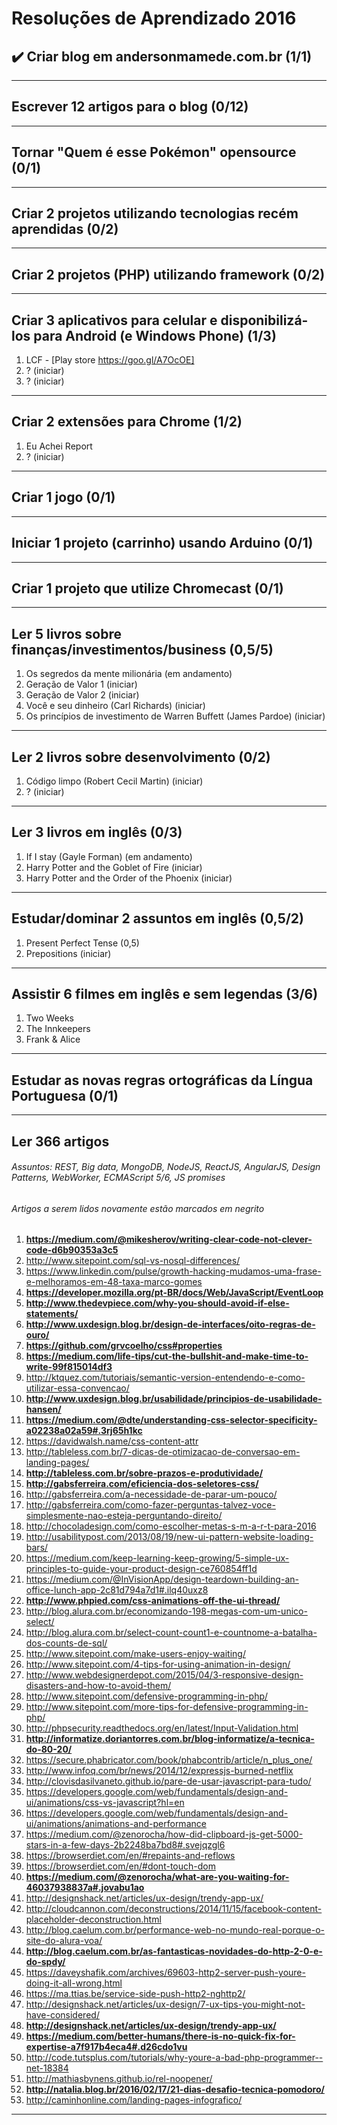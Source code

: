 # Resoluções de Aprendizado 2016


## :heavy_check_mark: Criar blog em andersonmamede.com.br (1/1)

-------------------


## Escrever 12 artigos para o blog (0/12)

-------------------


## Tornar "Quem é esse Pokémon" opensource (0/1)

-------------------


## Criar 2 projetos utilizando tecnologias recém aprendidas (0/2)

-------------------


## Criar 2 projetos (PHP) utilizando framework (0/2)

-------------------


## Criar 3 aplicativos para celular e disponibilizá-los para Android (e Windows Phone) (1/3)
1. LCF - [Play store https://goo.gl/A7OcOE]
2. ? (iniciar)
3. ? (iniciar)

-------------------


## Criar 2 extensões para Chrome (1/2)
1. Eu Achei Report
2. ? (iniciar)

-------------------


## Criar 1 jogo (0/1)

-------------------


## Iniciar 1 projeto (carrinho) usando Arduino (0/1)

-------------------


## Criar 1 projeto que utilize Chromecast (0/1)

-------------------


## Ler 5 livros sobre finanças/investimentos/business (0,5/5)
1. Os segredos da mente milionária (em andamento)
2. Geração de Valor 1 (iniciar)
3. Geração de Valor 2 (iniciar)
4. Você e seu dinheiro (Carl Richards) (iniciar)
5. Os princípios de investimento de Warren Buffett (James Pardoe) (iniciar)

-------------------


## Ler 2 livros sobre desenvolvimento (0/2)
1. Código limpo (Robert Cecil Martin) (iniciar)
2. ? (iniciar)

-------------------


## Ler 3 livros em inglês (0/3)
1. If I stay (Gayle Forman) (em andamento)
2. Harry Potter and the Goblet of Fire (iniciar)
3. Harry Potter and the Order of the Phoenix (iniciar)

-------------------


## Estudar/dominar 2 assuntos em inglês (0,5/2)
1. Present Perfect Tense (0,5)
2. Prepositions (iniciar)

-------------------


## Assistir 6 filmes em inglês e sem legendas (3/6)
1. Two Weeks
2. The Innkeepers
3. Frank & Alice

-------------------


## Estudar as novas regras ortográficas da Língua Portuguesa (0/1)

-------------------


## Ler 366 artigos
###### _Assuntos: REST, Big data, MongoDB, NodeJS, ReactJS, AngularJS, Design Patterns, WebWorker, ECMAScript 5/6, JS promises_
###### _Artigos a serem lidos novamente estão marcados em negrito_

1. **https://medium.com/@mikesherov/writing-clear-code-not-clever-code-d6b90353a3c5**
2. http://www.sitepoint.com/sql-vs-nosql-differences/
3. https://www.linkedin.com/pulse/growth-hacking-mudamos-uma-frase-e-melhoramos-em-48-taxa-marco-gomes
4. **https://developer.mozilla.org/pt-BR/docs/Web/JavaScript/EventLoop**
5. **http://www.thedevpiece.com/why-you-should-avoid-if-else-statements/**
6. **http://www.uxdesign.blog.br/design-de-interfaces/oito-regras-de-ouro/**
7. **https://github.com/grvcoelho/css#properties**
8. **https://medium.com/life-tips/cut-the-bullshit-and-make-time-to-write-99f815014df3**
9. http://ktquez.com/tutoriais/semantic-version-entendendo-e-como-utilizar-essa-convencao/
10. **http://www.uxdesign.blog.br/usabilidade/principios-de-usabilidade-hansen/**
11. **https://medium.com/@dte/understanding-css-selector-specificity-a02238a02a59#.3rj65h1kc**
12. https://davidwalsh.name/css-content-attr
13. http://tableless.com.br/7-dicas-de-otimizacao-de-conversao-em-landing-pages/
14. **http://tableless.com.br/sobre-prazos-e-produtividade/**
15. **http://gabsferreira.com/eficiencia-dos-seletores-css/**
16. http://gabsferreira.com/a-necessidade-de-parar-um-pouco/
17. http://gabsferreira.com/como-fazer-perguntas-talvez-voce-simplesmente-nao-esteja-perguntando-direito/
18. http://chocoladesign.com/como-escolher-metas-s-m-a-r-t-para-2016
19. http://usabilitypost.com/2013/08/19/new-ui-pattern-website-loading-bars/
20. https://medium.com/keep-learning-keep-growing/5-simple-ux-principles-to-guide-your-product-design-ce760854ff1d
21. https://medium.com/@InVisionApp/design-teardown-building-an-office-lunch-app-2c81d794a7d1#.ilq40uxz8
22. **http://www.phpied.com/css-animations-off-the-ui-thread/**
23. http://blog.alura.com.br/economizando-198-megas-com-um-unico-select/
24. http://blog.alura.com.br/select-count-count1-e-countnome-a-batalha-dos-counts-de-sql/
25. http://www.sitepoint.com/make-users-enjoy-waiting/
26. http://www.sitepoint.com/4-tips-for-using-animation-in-design/
27. http://www.webdesignerdepot.com/2015/04/3-responsive-design-disasters-and-how-to-avoid-them/
28. http://www.sitepoint.com/defensive-programming-in-php/
29. http://www.sitepoint.com/more-tips-for-defensive-programming-in-php/
30. http://phpsecurity.readthedocs.org/en/latest/Input-Validation.html
31. **http://informatize.doriantorres.com.br/blog-informatize/a-tecnica-do-80-20/**
32. https://secure.phabricator.com/book/phabcontrib/article/n_plus_one/
33. http://www.infoq.com/br/news/2014/12/expressjs-burned-netflix
34. http://clovisdasilvaneto.github.io/pare-de-usar-javascript-para-tudo/
35. https://developers.google.com/web/fundamentals/design-and-ui/animations/css-vs-javascript?hl=en
36. https://developers.google.com/web/fundamentals/design-and-ui/animations/animations-and-performance
37. https://medium.com/@zenorocha/how-did-clipboard-js-get-5000-stars-in-a-few-days-2b2248ba7bd8#.svejqzgl6
38. https://browserdiet.com/en/#repaints-and-reflows
39. https://browserdiet.com/en/#dont-touch-dom
40. **https://medium.com/@zenorocha/what-are-you-waiting-for-46037938837a#.jovabu1ao**
41. http://designshack.net/articles/ux-design/trendy-app-ux/
42. http://cloudcannon.com/deconstructions/2014/11/15/facebook-content-placeholder-deconstruction.html
43. http://blog.caelum.com.br/performance-web-no-mundo-real-porque-o-site-do-alura-voa/
44. **http://blog.caelum.com.br/as-fantasticas-novidades-do-http-2-0-e-do-spdy/**
45. https://daveyshafik.com/archives/69603-http2-server-push-youre-doing-it-all-wrong.html
46. https://ma.ttias.be/service-side-push-http2-nghttp2/
47. http://designshack.net/articles/ux-design/7-ux-tips-you-might-not-have-considered/
48. **http://designshack.net/articles/ux-design/trendy-app-ux/**
49. **https://medium.com/better-humans/there-is-no-quick-fix-for-expertise-a7f917b4eca4#.d26cdo1vu**
50. http://code.tutsplus.com/tutorials/why-youre-a-bad-php-programmer--net-18384
51. http://mathiasbynens.github.io/rel-noopener/
52. **http://natalia.blog.br/2016/02/17/21-dias-desafio-tecnica-pomodoro/**
53. http://caminhonline.com/landing-pages-infografico/

-------------------
